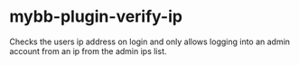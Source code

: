 # mybb-plugin-verify-ip
Checks the users ip address on login and only allows logging into an admin account from an ip from the admin ips list.
